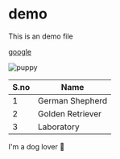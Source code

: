 # demo
This is an demo file

[google](https://www.google.co.in/)

![puppy](https://media.4-paws.org/1/e/d/6/1ed6da75afe37d82757142dc7c6633a532f53a7d/VIER%20PFOTEN_2019-03-15_001-2886x1999-1920x1330.jpg)


S.no|Name
----|----
1|German Shepherd
2|Golden Retriever
3|Laboratory


I'm a dog lover :dog: 
